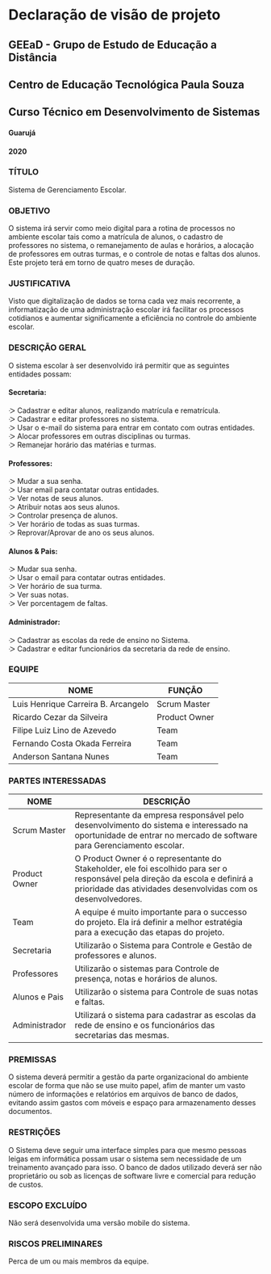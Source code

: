 # Declaração de visão de projeto

## GEEaD - Grupo de Estudo de Educação a Distância
## Centro de Educação Tecnológica Paula Souza
## Curso Técnico em Desenvolvimento de Sistemas


#### Guarujá
#### 2020




### TÍTULO
Sistema de Gerenciamento Escolar.



### OBJETIVO
O sistema irá servir como meio digital para a rotina de processos no ambiente escolar tais como a matrícula de alunos, o cadastro de professores no sistema, o remanejamento de aulas e horários, a alocação de professores em outras turmas, e o controle de notas e faltas dos alunos. Este projeto terá em torno de quatro meses de duração.

### JUSTIFICATIVA
Visto que digitalização de dados se torna cada vez mais recorrente, a informatização de uma administração escolar irá facilitar os processos cotidianos e aumentar significamente a eficiência no controle do ambiente escolar.


### DESCRIÇÃO GERAL
O sistema escolar à ser desenvolvido irá permitir que as seguintes entidades possam:


#### Secretaria:
ᑀ Cadastrar e editar alunos, realizando matrícula e rematrícula.\
ᑀ Cadastrar e editar professores no sistema.\
ᑀ Usar o e-mail do sistema para entrar em contato com outras entidades.\
ᑀ Alocar professores em outras disciplinas ou turmas.\
ᑀ Remanejar horário das matérias e turmas.


#### Professores:
ᑀ Mudar a sua senha.\
ᑀ Usar email para contatar outras entidades.\
ᑀ Ver notas de seus alunos. \
ᑀ Atribuir notas aos seus alunos.\
ᑀ Controlar presença de alunos.\
ᑀ Ver horário de todas as suas turmas.\
ᑀ Reprovar/Aprovar de ano os seus alunos.

#### Alunos & Pais:
ᑀ Mudar sua senha.\
ᑀ Usar o email para contatar outras entidades.\
ᑀ Ver horário de sua turma.\
ᑀ Ver suas notas.\
ᑀ Ver porcentagem de faltas.

#### Administrador:
ᑀ Cadastrar as escolas da rede de ensino no Sistema.\
ᑀ Cadastrar e editar funcionários da secretaria da rede de ensino.


### EQUIPE
| NOME | FUNÇÃO |
| ---- | ------ |
| Luis Henrique Carreira B. Arcangelo | Scrum Master |
| Ricardo Cezar da Silveira | Product Owner |
| Filipe Luiz Lino de Azevedo | Team |
| Fernando Costa Okada Ferreira | Team |
| Anderson Santana Nunes | Team |


### PARTES INTERESSADAS
| NOME | DESCRIÇÃO | 
| ---- | --------- |
| Scrum Master | Representante da empresa responsável pelo desenvolvimento do sistema e interessado na oportunidade de entrar no mercado de software para Gerenciamento escolar.|
| Product Owner | O Product Owner é o representante do Stakeholder, ele foi escolhido para ser o responsável pela direção da escola e definirá a prioridade das atividades desenvolvidas com os desenvolvedores.|
| Team | A equipe é muito importante para o successo do projeto. Ela irá definir a melhor estratégia para a execução das etapas do projeto. |
| Secretaria | Utilizarão o Sistema para Controle e Gestão de professores e alunos. |
| Professores | Utilizarão o sistemas para Controle de presença, notas e horários de alunos. |
| Alunos e Pais | Utilizarão o sistema para Controle de suas notas e faltas. |
| Administrador | Utilizará o sistema para cadastrar as escolas da rede de ensino e os funcionários das secretarias das mesmas. |

### PREMISSAS
O sistema deverá permitir a gestão da parte organizacional do ambiente escolar de forma que não se use muito papel, afim de manter um vasto número de informações e relatórios em arquivos de banco de dados, evitando assim gastos com móveis e espaço para armazenamento desses documentos. 

### RESTRIÇÕES
O Sistema deve seguir uma interface simples para que mesmo pessoas leigas em informática possam usar o sistema sem necessidade de um treinamento avançado para isso. O banco de dados utilizado deverá ser não proprietário ou sob as licenças de software livre e comercial para redução de custos.

### ESCOPO EXCLUÍDO
Não será desenvolvida uma versão mobile do sistema.

### RISCOS PRELIMINARES
Perca de um ou mais membros da equipe.
